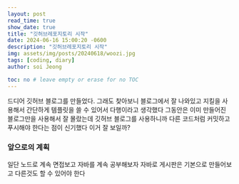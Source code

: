 ```yaml
---
layout: post
read_time: true
show_date: true
title: "깃허브레포지토리 시작"
date: 2024-06-16 15:00:20 -0600
description: "깃허브레포지토리 시작"
img: assets/img/posts/20240618/woozi.jpg
tags: [coding, diary]
author: soi Jeong

toc: no # leave empty or erase for no TOC
---
```

드디어 깃허브 블로그를 만들었다. 그래도 찾아보니 블로그에서 잘 나와있고 지킬을 사용해서 간단하게 템플릿을 쓸 수 있어서 다행이라고 생각했다 
그동안은 이미 만들어진 블로그만을 사용해서 잘 몰랐는데 깃허브 블로그를 사용하니까 다른 코드처럼 커밋하고 푸시해야 한다는 점이 신기했다 
이거 잘 보일까?

### 앞으로의 계획
일단 노드로 계속 면접보고 자바를 계속 공부해보자 자바로 게시판은 기본으로 만들어보고 다른것도 할 수 있어야 한다 

